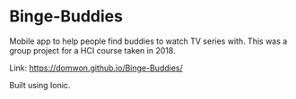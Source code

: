 # Binge-Buddies
Mobile app to help people find buddies to watch TV series with.
This was a group project for a HCI course taken in 2018.

Link: https://domwon.github.io/Binge-Buddies/

Built using Ionic.

